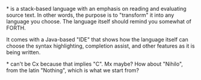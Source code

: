 <name>* is a stack-based language with an emphasis on reading and evaluating source text.  In other words, the purpose is to 
"transform" it into any language you choose.  The language itself should remind you somewhat of FORTH.

It comes with a Java-based "IDE" that shows how the language itself can choose the syntax highlighting, completion assist, and 
other features as it is being written.

*<name> can't be Cx because that implies "C".  Mx maybe?  How about "Nihilo", from the latin "Nothing", which is what we start from?